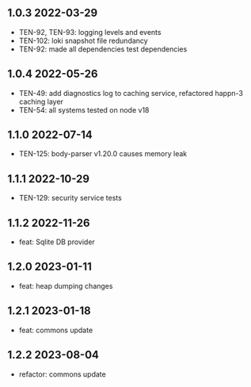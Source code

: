 1.0.3 2022-03-29
-----------------
  - TEN-92, TEN-93: logging levels and events
  - TEN-102: loki snapshot  file redundancy
  - TEN-92: made all dependencies test dependencies

1.0.4 2022-05-26
-----------------
  - TEN-49: add diagnostics log to caching service, refactored happn-3 caching layer
  - TEN-54: all systems tested on node v18

1.1.0 2022-07-14
-----------------
  - TEN-125: body-parser v1.20.0 causes memory leak

1.1.1 2022-10-29
-----------------
  - TEN-129: security service tests

1.1.2 2022-11-26
-----------------
  - feat: Sqlite DB provider

1.2.0 2023-01-11
-----------------
  - feat: heap dumping changes

1.2.1 2023-01-18
-----------------
  - feat: commons update

1.2.2 2023-08-04
-----------------
  - refactor: commons update
